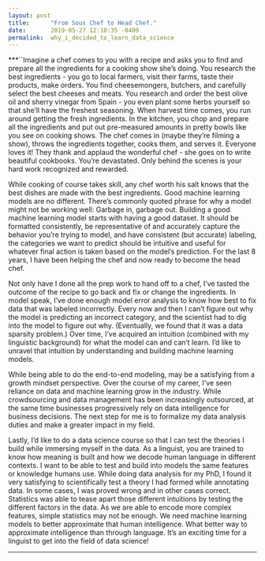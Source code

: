 ```yaml
---
layout: post
title:      "From Sous Chef to Head Chef."
date:       2019-05-27 12:10:35 -0400
permalink:  why_i_decided_to_learn_data_science
---
```


 ***``Imagine a chef comes to you with a recipe and asks you to find and prepare all the ingredients for a cooking show she’s doing. You research the best ingredients - you go to local farmers, visit their farms, taste their products, make orders. You find cheesemongers, butchers, and carefully select the best cheeses and meats. You research and order the best olive oil and sherry vinegar from Spain - you even plant some herbs yourself so that she’ll have the freshest seasoning. When harvest time comes, you run around getting the fresh ingredients. In the kitchen, you chop and prepare all the ingredients and put out pre-measured amounts in pretty bowls like you see on cooking shows. The chef comes in (maybe they’re filming a show), throws the ingredients together, cooks them, and serves it. Everyone loves it! They thank and applaud the wonderful chef - she goes on to write beautiful cookbooks. You’re devastated. Only behind the scenes is your hard work recognized and rewarded.

While cooking of course takes skill, any chef worth his salt knows that the best dishes are made with the best ingredients. Good machine learning models are no different. There’s commonly quoted phrase for why  a model might not be working well:  Garbage in, garbage out.  Building a good machine learning model starts with having a good dataset. It should be formatted consistently, be representative of and accurately capture the behavior you’re trying to model, and have consistent (but accurate) labeling, the categories we want to predict should be intuitive and useful for whatever final action is taken based on the model’s prediction. For the last 8 years, I have been helping the chef and now ready to become the head chef. 

Not only have I done all the prep work to hand off to a chef, I’ve tasted the outcome of the recipe to go back and fix or change the ingredients. In model speak, I’ve done enough model error analysis to know how best to fix data that was labeled incorrectly. Every now and then I can’t figure out why the model is predicting an incorrect category, and the scientist had to dig into the model to figure out why. (Eventually, we found that it was a data sparsity problem.)  Over time, I’ve acquired an intuition (combined with my linguistic background) for what the model can and can’t learn. I’d like to unravel that intuition by understanding and building machine learning models. 

While being able to do the end-to-end modeling, may be a satisfying from a growth mindset perspective.  Over the course of my career, I’ve seen reliance on data and machine learning grow in the industry. While crowdsourcing and data management has been increasingly outsourced, at the same time businesses progressively rely on data intelligence for business decisions. The next step for me is to formalize my data analysis duties and make a greater impact in my field.

Lastly, I’d like to do a data science course so that I can test the theories I build while immersing myself in the data.  As a linguist, you are trained to know how meaning is built and how we decode human language in different contexts. I want to be able to test and build into models the same features or knowledge humans use. While doing data analysis for my PhD, I found it very satisfying to scientifically test a theory I had formed while annotating data. In some cases, I was proved wrong and in other cases correct. Statistics was able to tease apart those different intuitions by testing the different factors in the data. As we are able to encode more complex features, simple statistics may not be enough.  We need machine learning models to better approximate that human intelligence. What better way to approximate intelligence than through language. It’s an exciting time for a linguist to get into the field of data science! 
***
